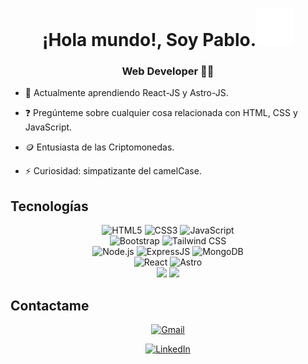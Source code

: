 # <h1 align="center">¡Hola mundo!, Soy Pablo.<img src="https://github.com/Kathryn-Jie/Kathryn-Jie/blob/main/wave.gif" width="60px" /></h1>

### <div align="center">Web Developer 🧑‍💻</div>  
  

- 🌱 Actualmente aprendiendo React-JS y Astro-JS.

- ❓ Pregúnteme sobre cualquier cosa relacionada con HTML, CSS y JavaScript.

- 🪙 Entusiasta de las Criptomonedas.

- ⚡ Curiosidad: simpatizante del camelCase.

## Tecnologías

<div align="center">

  <img src="https://img.shields.io/badge/html5-%23E34F26.svg?style=for-the-badge&logo=html5&logoColor=white" alt="HTML5"/>
  <img src="https://img.shields.io/badge/css3-%231572B6.svg?style=for-the-badge&logo=css3&logoColor=white" alt="CSS3"/>
  <img src="https://img.shields.io/badge/javascript-%23323330.svg?style=for-the-badge&logo=javascript&logoColor=%23F7DF1E" alt="JavaScript"/>
  <br>
  <img src="https://img.shields.io/badge/bootstrap-%238511FA.svg?style=for-the-badge&logo=bootstrap&logoColor=white" alt="Bootstrap"/>
  <img src="https://img.shields.io/badge/tailwindcss-%2338B2AC.svg?style=for-the-badge&logo=tailwind-css&logoColor=white" alt="Tailwind CSS"/>
  <br>
  <img src="https://img.shields.io/badge/node.js-6DA55F?style=for-the-badge&logo=node.js&logoColor=white" alt="Node.js"/>
  <img src="https://img.shields.io/badge/express.js-%23404d59.svg?style=for-the-badge&logo=express&logoColor=%2361DAFB" alt="ExpressJS"/>
  <img src="https://img.shields.io/badge/MongoDB-%234ea94b.svg?style=for-the-badge&logo=mongodb&logoColor=white" alt="MongoDB"/>
  <br>
  <img src="https://img.shields.io/badge/react-%2320232a.svg?style=for-the-badge&logo=react&logoColor=%2361DAFB" alt="React"/>
  <img src="https://img.shields.io/badge/astro-%232C2052.svg?style=for-the-badge&logo=astro&logoColor=white" alt="Astro"/>
  <br>
  <img src="https://img.shields.io/badge/git-%23F05033.svg?style=for-the-badge&logo=git&logoColor=white"/>
  <img src="https://img.shields.io/badge/netlify-%23000000.svg?style=for-the-badge&logo=netlify&logoColor=#00C7B7"/>
  
  

</div>

## Contactame
<div align="center">

[![Gmail](https://img.shields.io/badge/Gmail-D14836?style=for-the-badge&logo=gmail&logoColor=white)](mailto:pablomartingonzalez2025@gmail.com)

[![LinkedIn](https://img.shields.io/badge/linkedin-%230077B5.svg?style=for-the-badge&logo=linkedin&logoColor=white)](https://www.linkedin.com/in/pablomgdev/)

</div>
